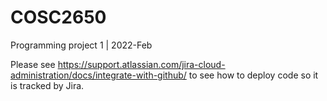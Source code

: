 # COSC2650
Programming project 1 | 2022-Feb

Please see https://support.atlassian.com/jira-cloud-administration/docs/integrate-with-github/ to see how to deploy code so it is tracked by Jira.



